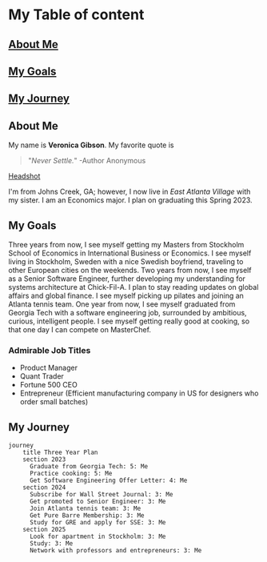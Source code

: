 # My Table of content
## [About Me](https://github.com/veronicagibsonn/Business-Programming/blob/main/README.md#about-me)
## [My Goals](https://github.com/veronicagibsonn/Business-Programming/blob/main/README.md#my-goals)
## [My Journey](https://github.com/veronicagibsonn/Business-Programming/blob/main/README.md#my-journey)

## About Me
My name is **Veronica Gibson**.
My favorite quote is
>"_Never Settle._" -Author Anonymous

[Headshot](https://github.com/veronicagibsonn/Business-Programming/issues/1) <br>

I'm from Johns Creek, GA; however, I now live in _East Atlanta Village_ with my sister. I am an Economics major. I plan on graduating this Spring 2023.


## My Goals
Three years from now, I see myself getting my Masters from Stockholm School of Economics in International Business or Economics. I see myself living in Stockholm, Sweden with a nice Swedish boyfriend, traveling to other European cities on the weekends. Two years from now, I see myself as a Senior Software Engineer, further developing my understanding for systems architecture at Chick-Fil-A. I plan to stay reading updates on global affairs and global finance. I see myself picking up pilates and joining an Atlanta tennis team. One year from now, I see myself graduated from Georgia Tech with a software engineering job, surrounded by ambitious, curious, intelligent people. I see myself getting really good at cooking, so that one day I can compete on MasterChef.

### Admirable Job Titles
- Product Manager
- Quant Trader
- Fortune 500 CEO
- Entrepreneur (Efficient manufacturing company in US for designers who order small batches)

## My Journey
```Mermaid
journey
	title Three Year Plan
	section 2023
      Graduate from Georgia Tech: 5: Me
      Practice cooking: 5: Me
      Get Software Engineering Offer Letter: 4: Me
    section 2024
      Subscribe for Wall Street Journal: 3: Me
      Get promoted to Senior Engineer: 3: Me
      Join Atlanta tennis team: 3: Me
      Get Pure Barre Membership: 3: Me
      Study for GRE and apply for SSE: 3: Me
    section 2025
      Look for apartment in Stockholm: 3: Me
      Study: 3: Me
      Network with professors and entrepreneurs: 3: Me
